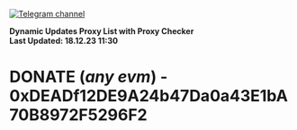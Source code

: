 [![Telegram channel](https://img.shields.io/endpoint?url=https://runkit.io/damiankrawczyk/telegram-badge/branches/master?url=https://t.me/n4z4v0d)](https://t.me/n4z4v0d) 

**Dynamic Updates Proxy List with Proxy Checker**  
**Last Updated: 18.12.23 11:30**

# DONATE (_any evm_) - 0xDEADf12DE9A24b47Da0a43E1bA70B8972F5296F2
